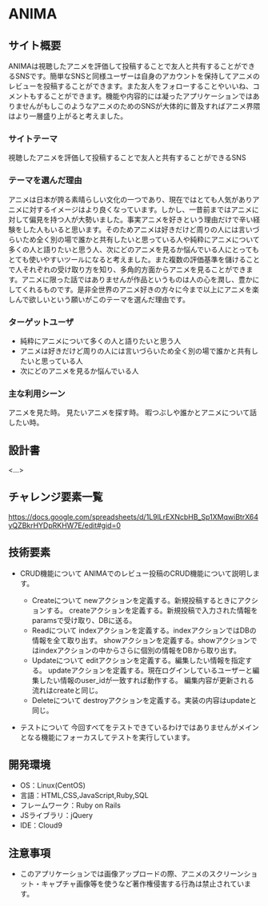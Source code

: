 # ANIMA

## サイト概要
ANIMAは視聴したアニメを評価して投稿することで友人と共有することができるSNSです。簡単なSNSと同様ユーザーは自身のアカウントを保持してアニメのレビューを投稿することができます。また友人をフォローすることやいいね、コメントもすることができます。機能や内容的には凝ったアプリケーションではありませんがもしこのようなアニメのためのSNSが大体的に普及すればアニメ界隈はより一層盛り上がると考えました。


### サイトテーマ
視聴したアニメを評価して投稿することで友人と共有することができるSNS


### テーマを選んだ理由
アニメは日本が誇る素晴らしい文化の一つであり、現在ではとても人気がありアニメに対するイメージはより良くなっています。しかし、一昔前まではアニメに対して偏見を持つ人が大勢いました。事実アニメを好きという理由だけで辛い経験をした人もいると思います。そのためアニメは好きだけど周りの人には言いづらいため全く別の場で誰かと共有したいと思っている人や純粋にアニメについて多くの人と語りたいと思う人、次にどのアニメを見るか悩んでいる人にとってもとても使いやすいツールになると考えました。また複数の評価基準を儲けることで人それぞれの受け取り方を知り、多角的方面からアニメを見ることができます。アニメに限った話ではありませんが作品というものは人の心を潤し、豊かにしてくれるものです。是非全世界のアニメ好きの方々に今まで以上にアニメを楽しんで欲しいという願いがこのテーマを選んだ理由です。

### ターゲットユーザ
- 純粋にアニメについて多くの人と語りたいと思う人
- アニメは好きだけど周りの人には言いづらいため全く別の場で誰かと共有したいと思っている人
- 次にどのアニメを見るか悩んでいる人


### 主な利用シーン
アニメを見た時。
見たいアニメを探す時。
暇つぶしや誰かとアニメについて話したい時。

## 設計書
<...>

## チャレンジ要素一覧
https://docs.google.com/spreadsheets/d/1L9lLrEXNcbHB_Sp1XMqwiBtrX64yQZBkrHYDpRKHW7E/edit#gid=0

## 技術要素
- CRUD機能について
 ANIMAでのレビュー投稿のCRUD機能について説明します。
  - Createについて
   newアクションを定義する。新規投稿するときにアクションする。
   createアクションを定義する。新規投稿で入力された情報をparamsで受け取り、DBに送る。
  - Readについて
   indexアクションを定義する。indexアクションではDBの情報を全て取り出す。
   showアクションを定義する。showアクションではindexアクションの中からさらに個別の情報をDBから取り出す。
  - Updateについて
   editアクションを定義する。編集したい情報を指定する。
   updateアクションを定義する。現在ログインしているユーザーと編集したい情報のuser_idが一致すれば動作する。
   編集内容が更新される流れはcreateと同じ。
  - Deleteについて
   destroyアクションを定義する。実装の内容はupdateと同じ。

- テストについて
 今回すべてをテストできているわけではありませんがメインとなる機能にフォーカスしてテストを実行しています。

## 開発環境
- OS：Linux(CentOS)
- 言語：HTML,CSS,JavaScript,Ruby,SQL
- フレームワーク：Ruby on Rails
- JSライブラリ：jQuery
- IDE：Cloud9

## 注意事項
- このアプリケーションでは画像アップロードの際、アニメのスクリーンショット・キャプチャ画像等を使うなど著作権侵害する行為は禁止されています。

